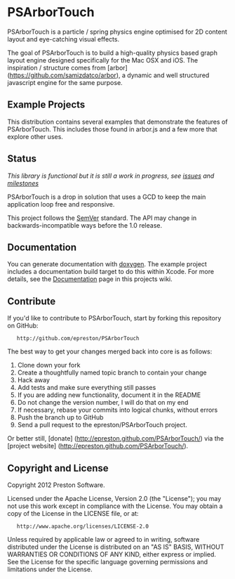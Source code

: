 PSArborTouch
============

PSArborTouch is a particle / spring physics engine optimised for 2D content layout and eye-catching visual effects.

The goal of PSArborTouch is to build a high-quality physics based graph layout engine designed specifically for the Mac OSX and iOS.  The inspiration / structure comes from [arbor] (https://github.com/samizdatco/arbor), a dynamic and well structured javascript engine for the same purpose.


## Example Projects

This distribution contains several examples that demonstrate the features of PSArborTouch.  This includes those found in arbor.js and a few more that explore other uses.


## Status

_This library is functional but it is still a work in progress, see [issues](https://github.com/epreston/PSArborTouch/issues) and [milestones](https://github.com/epreston/PSArborTouch/issues/milestones)_

PSArborTouch is a drop in solution that uses a GCD to keep the main application loop free and responsive.

This project follows the [SemVer](http://semver.org/) standard. The API may change in backwards-incompatible ways before the 1.0 release.


## Documentation

You can generate documentation with [doxygen](http://www.doxygen.org). The example project includes a documentation build target to do this within Xcode.    For more details, see the [Documentation](https://github.com/epreston/PSArborTouch/wiki/Documentation) page in this projects wiki.


## Contribute

If you'd like to contribute to PSArborTouch, start by forking this repository on GitHub:

       http://github.com/epreston/PSArborTouch

The best way to get your changes merged back into core is as follows:

1. Clone down your fork
2. Create a thoughtfully named topic branch to contain your change
3. Hack away
4. Add tests and make sure everything still passes
5. If you are adding new functionality, document it in the README
6. Do not change the version number, I will do that on my end
7. If necessary, rebase your commits into logical chunks, without errors
8. Push the branch up to GitHub
9. Send a pull request to the epreston/PSArborTouch project.

Or better still, [donate] (http://epreston.github.com/PSArborTouch/) via the [project website] (http://epreston.github.com/PSArborTouch/).

## Copyright and License

Copyright 2012 Preston Software.

   Licensed under the Apache License, Version 2.0 (the "License");
   you may not use this work except in compliance with the License.
   You may obtain a copy of the License in the LICENSE file, or at:

       http://www.apache.org/licenses/LICENSE-2.0

   Unless required by applicable law or agreed to in writing, software
   distributed under the License is distributed on an "AS IS" BASIS,
   WITHOUT WARRANTIES OR CONDITIONS OF ANY KIND, either express or implied.
   See the License for the specific language governing permissions and
   limitations under the License.

